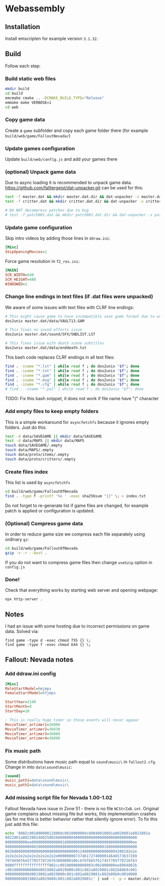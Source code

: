 # Webassembly

## Installation

Install emscripten for example version `3.1.32`.

## Build

Follow each step:

### Build static web files

```bash
mkdir build
cd build
emcmake cmake .. -DCMAKE_BUILD_TYPE="Release"
emmake make VERBOSE=1
cd web
```

### Copy game data

Create a `game` subfolder and copy each game folder there (for example `build/web/game/FalloutNevada/`)

### Update games configuration

Update `build/web/config.js` and add your games there

### (optional) Unpack game data

Due to async loading it is recommended to unpack game data. https://github.com/falltergeist/dat-unpacker.git can be used for this:

```sh
test -f master.dat && mkdir master.dat.dir && dat-unpacker -s master.dat -d master.dat.dir && rm master.dat && mv master.dat.dir master.dat
test -f critter.dat && mkdir critter.dat.dir && dat-unpacker -s critter.dat -d critter.dat.dir && rm critter.dat && mv critter.dat.dir critter.dat

# DO NOT decompress patches due to bug
# test -f patch001.dat && mkdir patch001.dat.dir && dat-unpacker -s patch001.dat -d patch001.dat.dir && rm patch001.dat && mv patch001.dat.dir patch001.dat
```

### Update game configuration

Skip intro videos by adding those lines in `ddraw.ini`:

```ini
[Misc]
SkipOpeningMovies=1
```

Force game resolution in `f2_res.ini`:

```ini
[MAIN]
SCR_WIDTH=640
SCR_HEIGHT=480
WINDOWED=1
```

### Change line endings in text files (if .dat files were unpacked)

We aware of some issues with text files with CLRF line endings:

```bash
# This might cause game to have incompatible save game format due to wrong global vars count
dos2unix master.dat/data/VAULT13.GAM

# This fixes no sound effects issue
dos2unix master.dat/sound/SFX/SNDLIST.LST

# This fixes issue with death scene subtitles
dos2unix master.dat/data/enddeath.txt

```

This bash code replaces CLRF endings in all text files:

```bash
find . -iname "*.lst" | while read f ; do dos2unix "$f"; done
find . -iname "*.txt" | while read f ; do dos2unix "$f"; done
find . -iname "*.gam" | while read f ; do dos2unix "$f"; done
find . -iname "*.msg" | while read f ; do dos2unix "$f"; done
find . -iname "*.cfg" | while read f ; do dos2unix "$f"; done
# find . -iname "*.pal" | while read f ; do dos2unix "$f"; done

```

TODO: Fix this bash snippet, it does not work if file name have "(" character

### Add empty files to keep empty folders

This is a simple workaround for `asyncfetchfs` because it ignores empty folders. Just do this:

```bash
test -d data/SAVEGAME || mkdir data/SAVEGAME
test -d data/MAPS || mkdir data/MAPS
touch data/SAVEGAME/.empty
touch data/MAPS/.empty
touch data/proto/items/.empty
touch data/proto/critters/.empty
```

### Create files index

This list is used by `asyncfetchfs`

```bash
cd build/web/game/FalloutOfNevada
find . -type f -printf '%s ' -exec sha256sum "{}" \; > index.txt
```

Do not forget to re-generate list if game files are changed, for example patch is applied or configuration is updated.

### (Optional) Compress game data

In order to reduce game size we compress each file separately using ordinary `gz`:

```bash
cd build/web/game/FalloutOfNevada
gzip -v -r --best .
```

If you do not want to compress game files then change `useGzip` option in `config.js`

### Done!

Check that everything works by starting web server and opening webpage:

```
npx http-server .
```

## Notes

I had an issue with some hosting due to incorrect permissions on game data. Solved via:

```
find game -type d -exec chmod 755 {} \;
find game -type f -exec chmod 644 {} \;
```

## Fallout: Nevada notes

### Add ddraw.ini config

```ini
[Misc]
MaleStartModel=hmjmps
FemaleStartModel=hfjmps

StartYear=2140
StartMonth=9
StartDay=10

; This is really huge timer so those events will never appear
MovieTimer_artimer1=36000
MovieTimer_artimer2=36030
MovieTimer_artimer3=36060
MovieTimer_artimer4=36090

```

### Fix music path

Some distributions have music path equal to `sound\music\` in `fallout2.cfg`. Change in into `data\sound\music`:

```ini
[sound]
music_path1=data\sound\music\
music_path2=data\sound\music\

```

### Add missing script file for Nevada 1.00-1.02

Fallout Nevada have issue in Zone 51 - there is no file `NCStrZxB.int`. Original game complains about missing file but works, this implementation crashes (as for me this is better behavior rather that silently ignore error). To fix this just add this file:

```sh
echo '8002c00100000012800dc001000000dc80048010801a8020801a8021801a
8022801a8023802480258026000000040000000600000000000000000000
0000000000ee0000000000000018000000000000000000000000000000ee
000000000000002000000000000000000000000000000108000000000000
003600000000000000000000000000000124000000000000004200102e2e
2e2e2e2e2e2e2e2e2e2e2e2e000000067374617274000014646573637269
7074696f6e5f705f70726f63000000106c6f6f6b5f61745f705f70726f63
0000ffffffffffffffff802cc001000000008003c001000000ee8004802b
c00100000000800d8019802a8029800c801c802a8029801c802b80b9c001
00000000800d8019802a8029800c801c802a8029801c802b80b9c0010000
0000800d8019802a8029800c801c802a8029801c' | xxd -r -p > master.dat/scripts/NCStrZxB.int
```
